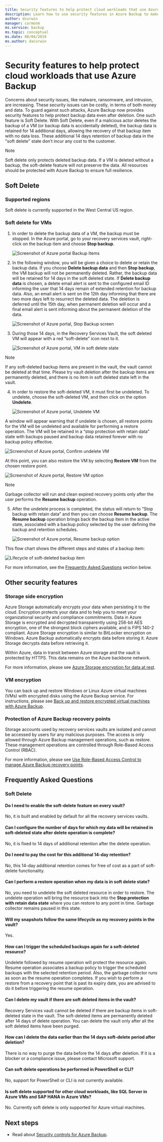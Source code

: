 ```yaml
---
title: Security features to help protect cloud workloads that use Azure Backup
description: Learn how to use security features in Azure Backup to make backups more secure.
author: dcurwin
manager: carmonm
ms.service: backup
ms.topic: conceptual
ms.date: 08/04/2019
ms.author: dacurwin
---
```

# Security features to help protect cloud workloads that use Azure Backup

Concerns about security issues, like malware, ransomware, and intrusion, are increasing. These security issues can be costly, in terms of both money and data. To guard against such attacks, Azure Backup now provides security features to help protect backup data even after deletion. One such feature is Soft Delete. With Soft Delete, even if a malicious actor deletes the backup of a VM (or backup data is accidentally deleted), the backup data is retained for 14 additional days, allowing the recovery of that backup item with no data loss. These additional 14 days retention of backup data in the "soft delete" state don’t incur any cost to the customer.

> [!NOTE]
> Soft delete only protects deleted backup data. If a VM is deleted without a backup, the soft-delete feature will not preserve the data. All resources should be protected with Azure Backup to ensure full resilience.
>

## Soft Delete

### Supported regions

Soft delete is currently supported in the West Central US region.

### Soft delete for VMs

1. In order to delete the backup data of a VM, the backup must be stopped. In the Azure portal, go to your recovery services vault, right-click on the backup item and choose **Stop backup**.

    ![Screenshot of Azure portal Backup Items](./media/backup-azure-security-feature-cloud/backup-stopped.png)

2. In the following window, you will be given a choice to delete or retain the backup data. If you choose **Delete backup data** and then **Stop backup**, the VM backup will not be permanently deleted. Rather, the backup data will be retained for 14 days in the soft deleted state. If **Delete backup data** is chosen, a delete email alert is sent to the configured email ID informing the user that 14 days remain of extended retention for backup data. Also, an email alert is sent on the 12th day informing that there are two more days left to resurrect the deleted data. The deletion is deferred until the 15th day, when permanent deletion will occur and a final email alert is sent informing about the permanent deletion of the data.

    ![Screenshot of Azure portal, Stop Backup screen](./media/backup-azure-security-feature-cloud/delete-backup-data.png)

3. During those 14 days, in the Recovery Services Vault, the soft deleted VM will appear with a red “soft-delete” icon next to it.

    ![Screenshot of Azure portal, VM in soft delete state](./media/backup-azure-security-feature-cloud/vm-soft-delete.png)

> [!NOTE]
> If any soft-deleted backup items are present in the vault, the vault cannot be deleted at that time. Please try vault deletion after the backup items are permanently deleted, and there is no item in soft deleted state left in the vault.

4. In order to restore the soft-deleted VM, it must first be undeleted. To undelete, choose the soft-deleted VM, and then click on the option **Undelete**.

     ![Screenshot of Azure portal, Undelete VM](./media/backup-azure-security-feature-cloud/choose-undelete.png)

A window will appear warning that if undelete is chosen, all restore points for the VM will be undeleted and available for performing a restore operation. The VM will be retained in a “stop protection with retain data” state with backups paused and backup data retained forever with no backup policy effective.

 ![Screenshot of Azure portal, Confirm undelete VM](./media/backup-azure-security-feature-cloud/undelete-vm.png)

At this point, you can also restore the VM by selecting **Restore VM** from the chosen restore point.  

   ![Screenshot of Azure portal, Restore VM option](./media/backup-azure-security-feature-cloud/restore-vm.png)

> [!NOTE]
> Garbage collector will run and clean expired recovery points only after the user performs the **Resume backup** operation.

5. After the undelete process is completed, the status will return to “Stop backup with retain data” and then you can choose **Resume backup**. The **Resume backup** operation brings back the backup item in the active state, associated with a backup policy selected by the user defining the backup and retention schedules.

      ![Screenshot of Azure portal, Resume backup option](./media/backup-azure-security-feature-cloud/resume-backup.png)

This flow chart shows the different steps and states of a backup item:

   ![Lifecycle of soft-deleted backup item](./media/backup-azure-security-feature-cloud/lifecycle.png)

For more information, see the [Frequently Asked Questions](backup-azure-security-feature-cloud.md#frequently-asked-questions) section below.

## Other security features

### Storage side encryption

Azure Storage automatically encrypts your data when persisting it to the cloud. Encryption protects your data and to help you to meet your organizational security and compliance commitments. Data in Azure Storage is encrypted and decrypted transparently using 256-bit AES encryption, one of the strongest block ciphers available, and is FIPS 140-2 compliant. Azure Storage encryption is similar to BitLocker encryption on Windows. Azure Backup automatically encrypts data before storing it. Azure Storage decrypts data before retrieving it.  

Within Azure, data in transit between Azure storage and the vault is protected by HTTPS. This data remains on the Azure backbone network.

For more information, please see [Azure Storage encryption for data at rest](https://docs.microsoft.com/en-in/azure/storage/common/storage-service-encryption).

### VM encryption

You can back up and restore Windows or Linux Azure virtual machines (VMs) with encrypted disks using the Azure Backup service. For instructions, please see [Back up and restore encrypted virtual machines with Azure Backup](https://docs.microsoft.com/en-us/azure/backup/backup-azure-vms-encryption).

### Protection of Azure Backup recovery points

Storage accounts used by recovery services vaults are isolated and cannot be accessed by users for any malicious purposes. The access is only allowed through Azure Backup management operations, such as restore. These management operations are controlled through Role-Based Access Control (RBAC).

For more information, please see [Use Role-Based Access Control to manage Azure Backup recovery points](https://docs.microsoft.com/en-us/azure/backup/backup-rbac-rs-vault).

## Frequently Asked Questions

### Soft Delete

#### Do I need to enable the soft-delete feature on every vault?

No, it is built and enabled by default for all the recovery services vaults.

#### Can I configure the number of days for which my data will be retained in soft-deleted state after delete operation is complete?

No, it is fixed to 14 days of additional retention after the delete operation.
  
#### Do I need to pay the cost for this additional 14-day retention?

No, this 14-day additional retention comes for free of cost as a part of soft-delete functionality.
  
#### Can I perform a restore operation when my data is in soft delete state?

No, you need to undelete the soft deleted resource in order to restore. The undelete operation will bring the resource back into the **Stop protection with retain data state** where you can restore to any point in time. Garbage collector remains paused in this state.
  
#### Will my snapshots follow the same lifecycle as my recovery points in the vault?

Yes.
  
#### How can I trigger the scheduled backups again for a soft-deleted resource?

Undelete followed by resume operation will protect the resource again. Resume operation associates a backup policy to trigger the scheduled backups with the selected retention period. Also, the garbage collector runs as soon as the resume operation completes. If you wish to perform a restore from a recovery point that is past its expiry date, you are advised to do it before triggering the resume operation.
  
#### Can I delete my vault if there are soft deleted items in the vault?

Recovery Services vault cannot be deleted if there are backup items in soft-deleted state in the vault. The soft-deleted items are permanently deleted after 14 days of delete operation. You can delete the vault only after all the soft deleted items have been purged.  

#### How can I delete the data earlier than the 14 days soft-delete period after deletion?

There is no way to purge the data before the 14 days after deletion. If it is a blocker or a compliance issue, please contact Microsoft support.

#### Can soft delete operations be performed in PowerShell or CLI?

No, support for PowerShell or CLI is not currently available.

#### Is soft delete supported for other cloud workloads, like SQL Server in Azure VMs and SAP HANA in Azure VMs?

No. Currently soft delete is only supported for Azure virtual machines.

## Next steps

* Read about [Security controls for Azure Backup](backup-security-controls.md).
